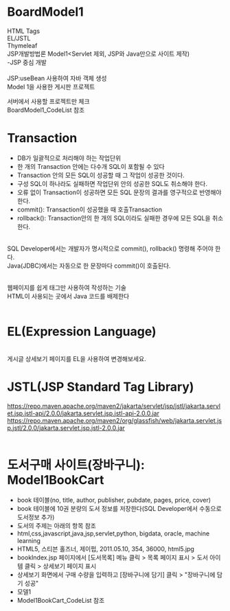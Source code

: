 # BoardModel1
HTML Tags<br>
EL/JSTL<br>
Thymeleaf<br>
JSP개발방법론 Model1<Servlet 제외, JSP와 Java만으로 사이트 제작)<br>
-JSP 중심 개발<br>
<br>
JSP:useBean 사용하여 자바 객체 생성<br>
Model 1을 사용한 게시판 프로젝트<br>

서버에서 사용할 프로젝트만 체크<br>
BoardModel1_CodeList 참조<br>

# Transaction
- DB가 일괄적으로 처리해야 하는 작업단위<br>
- 한 개의 Transaction 안에는 다수개 SQL이 포함될 수 있다<br>
- Transaction 안의 모든 SQL이 성공할 때 그 작업이 성공한 것이다.<br>
- 구성 SQL이 하나라도 실패하면 작업단위 안의 성공한 SQL도 취소해야 한다.<br>
- 오류 없이 Transaction이 성공하면 모든 SQL 문장의 결과를 영구적으로 반영해야 한다.<br>
- commit(): Transaction이 성공했을 때 호출Transaction
- rollback(): Transaction안의 한 개의 SQL이라도 실패한 경우에 모든 SQL을 취소한다.<br>
<br>
SQL Developer에서는 개발자가 명시적으로 commit(), rollback() 명령해 주어야 한다.<br>
Java(JDBC)에서는 자동으로 한 문장마다 commit()이 호출된다.<br>
<br>

웹페이지를 쉽게 태그만 사용하여 작성하는 기술<br>
HTML이 사용되는 곳에서 Java 코드를 배제한다<br><br>
# EL(Expression Language)
<br>
게시글 상세보기 페이지를 EL을 사용하여 변경해보세요.<br>

# JSTL(JSP Standard Tag Library)
https://repo.maven.apache.org/maven2/jakarta/servlet/jsp/jstl/jakarta.servlet.jsp.jstl-api/2.0.0/jakarta.servlet.jsp.jstl-api-2.0.0.jar
<br>
https://repo.maven.apache.org/maven2/org/glassfish/web/jakarta.servlet.jsp.jstl/2.0.0/jakarta.servlet.jsp.jstl-2.0.0.jar<br><br>

# 도서구매 사이트(장바구니): Model1BookCart
- book 테이블(no, title, author, publisher, pubdate, pages, price, cover)
- book 테이블에 10권 분량의 도서 정보를 저장한다(SQL Developer에서 수동으로 도서정보 추가)
- 도서의 주제는 아래의 항목 참조
- html,css,javascript,java,jsp,servlet,python, bigdata, oracle, machine learning
- HTML5, 스티븐 홀즈너, 제이펍, 2011.05.10, 354, 36000, html5.jpg
- bookIndex.jsp 페이지에서 [도서목록] 메뉴 클릭 > 목록 페이지 표시 > 도서 아이템 클릭 > 상세보기 페이지 표시
- 상세보기 화면에서 구매 수량을 입력하고 [장바구니에 담기] 클릭 > "장바구니에 담기 성공"
- 모델1
- Model1BookCart_CodeList 참조

